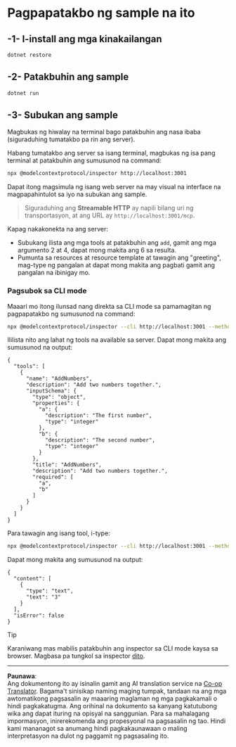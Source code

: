 <!--
CO_OP_TRANSLATOR_METADATA:
{
  "original_hash": "dde4e32e4b55ef4962c411b39d2340a7",
  "translation_date": "2025-09-03T16:14:15+00:00",
  "source_file": "03-GettingStarted/06-http-streaming/solution/dotnet/README.md",
  "language_code": "tl"
}
-->
# Pagpapatakbo ng sample na ito

## -1- I-install ang mga kinakailangan

```bash
dotnet restore
```

## -2- Patakbuhin ang sample

```bash
dotnet run
```

## -3- Subukan ang sample

Magbukas ng hiwalay na terminal bago patakbuhin ang nasa ibaba (siguraduhing tumatakbo pa rin ang server).

Habang tumatakbo ang server sa isang terminal, magbukas ng isa pang terminal at patakbuhin ang sumusunod na command:

```bash
npx @modelcontextprotocol/inspector http://localhost:3001
```

Dapat itong magsimula ng isang web server na may visual na interface na magpapahintulot sa iyo na subukan ang sample.

> Siguraduhing ang **Streamable HTTP** ay napili bilang uri ng transportasyon, at ang URL ay `http://localhost:3001/mcp`.

Kapag nakakonekta na ang server:

- Subukang ilista ang mga tools at patakbuhin ang `add`, gamit ang mga argumento 2 at 4, dapat mong makita ang 6 sa resulta.
- Pumunta sa resources at resource template at tawagin ang "greeting", mag-type ng pangalan at dapat mong makita ang pagbati gamit ang pangalan na ibinigay mo.

### Pagsubok sa CLI mode

Maaari mo itong ilunsad nang direkta sa CLI mode sa pamamagitan ng pagpapatakbo ng sumusunod na command:

```bash 
npx @modelcontextprotocol/inspector --cli http://localhost:3001 --method tools/list
```

Ililista nito ang lahat ng tools na available sa server. Dapat mong makita ang sumusunod na output:

```text
{
  "tools": [
    {
      "name": "AddNumbers",
      "description": "Add two numbers together.",
      "inputSchema": {
        "type": "object",
        "properties": {
          "a": {
            "description": "The first number",
            "type": "integer"
          },
          "b": {
            "description": "The second number",
            "type": "integer"
          }
        },
        "title": "AddNumbers",
        "description": "Add two numbers together.",
        "required": [
          "a",
          "b"
        ]
      }
    }
  ]
}
```

Para tawagin ang isang tool, i-type:

```bash
npx @modelcontextprotocol/inspector --cli http://localhost:3001 --method tools/call --tool-name AddNumbers --tool-arg a=1 --tool-arg b=2
```

Dapat mong makita ang sumusunod na output:

```text
{
  "content": [
    {
      "type": "text",
      "text": "3"
    }
  ],
  "isError": false
}
```

> [!TIP]
> Karaniwang mas mabilis patakbuhin ang inspector sa CLI mode kaysa sa browser.
> Magbasa pa tungkol sa inspector [dito](https://github.com/modelcontextprotocol/inspector).

---

**Paunawa**:  
Ang dokumentong ito ay isinalin gamit ang AI translation service na [Co-op Translator](https://github.com/Azure/co-op-translator). Bagama't sinisikap naming maging tumpak, tandaan na ang mga awtomatikong pagsasalin ay maaaring maglaman ng mga pagkakamali o hindi pagkakatugma. Ang orihinal na dokumento sa kanyang katutubong wika ang dapat ituring na opisyal na sanggunian. Para sa mahalagang impormasyon, inirerekomenda ang propesyonal na pagsasalin ng tao. Hindi kami mananagot sa anumang hindi pagkakaunawaan o maling interpretasyon na dulot ng paggamit ng pagsasaling ito.